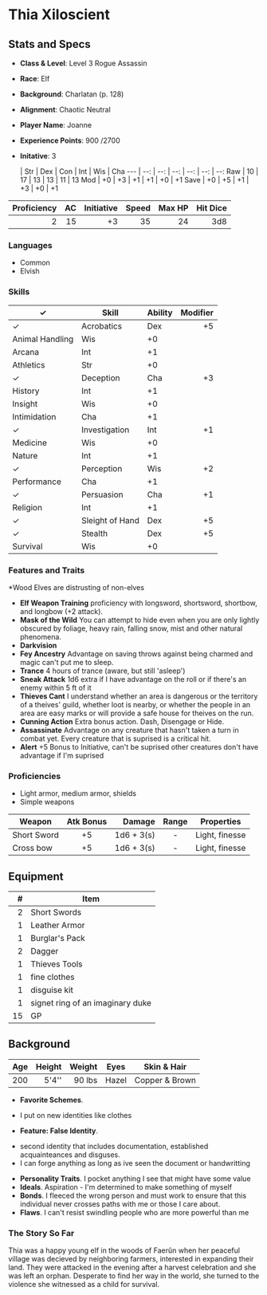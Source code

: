# Thia Xiloscient

## Stats and Specs

* **Class & Level**: Level 3 Rogue Assassin 
* **Race**: Elf
* **Background**: Charlatan (p. 128)
* **Alignment**: Chaotic Neutral
* **Player Name**: Joanne
* **Experience Points**: 900 /2700
* **Initative**: 3

     | Str | Dex  | Con  | Int  | Wis  | Cha
---  | --: | --:  | --:  | --:  | --:  | --:
Raw  | 10  |  17  |  13  |  13  |  11  |  13
Mod  | +0  |  +3  |  +1  |  +1  |  +0  |  +1
Save | +0  |  +5  |  +1  |  +3  |  +0  |  +1

Proficiency | AC  | Initiative | Speed | Max HP | Hit Dice
----------: | --: | ---------: | ----: | -----: | -------:
         2  |  15 |         +3 | 35 |     24 | 3d8    

### Languages

* Common
* Elvish

### Skills

✓  | Skill           | Ability | Modifier
---| --------------- | ------- | -------:
✓ | Acrobatics      | Dex     | +5
  | Animal Handling | Wis     | +0
  | Arcana          | Int     | +1
  | Athletics       | Str     | +0
✓ | Deception       | Cha     | +3
  | History         | Int     | +1
  | Insight         | Wis     | +0
  | Intimidation    | Cha     | +1
✓ | Investigation   | Int     | +1
  | Medicine        | Wis     | +0
  | Nature          | Int     | +1
✓ | Perception      | Wis     | +2
  | Performance     | Cha     | +1
✓ | Persuasion      | Cha     | +1
  | Religion        | Int     | +1
✓ | Sleight of Hand | Dex     | +5
✓ | Stealth         | Dex     | +5
  | Survival        | Wis     | +0

### Features and Traits
*Wood Elves are distrusting of non-elves 
* **Elf Weapon Training** proficiency with longsword, shortsword, shortbow, and longbow (+2 attack).
* **Mask of the Wild** You can attempt to hide even when you are only lightly obscured by foliage, heavy rain, falling snow, mist and other natural phenomena. 
* **Darkvision**
* **Fey Ancestry** Advantage on saving throws against being charmed and magic can't put me to sleep. 
* **Trance** 4 hours of trance (aware, but still 'asleep')
* **Sneak Attack** 1d6 extra if I have advantage on the roll or if there's an enemy within 5 ft of it
* **Thieves Cant** I understand whether an area is dangerous or the territory of a theives' guild, 
whether loot is nearby, or whether the people in an area are easy marks or will provide a safe house for theives on the run.
* **Cunning Action** Extra bonus action. Dash, Disengage or Hide.  
* **Assassinate** Advantage on any creature that hasn't taken a turn in combat yet. Every creature that is suprised is a critical hit. 
* **Alert** +5 Bonus to Initiative, can't be suprised other creatures don't have advantage if I'm suprised 

### Proficiencies

* Light armor, medium armor, shields
* Simple weapons


Weapon         | Atk Bonus | Damage     | Range   | Properties
------         | :-------: | -----:     | :---:   | ----------
Short Sword    |    +5     | 1d6 + 3(s) | -       | Light, finesse
Cross bow      |    +5     | 1d6 + 3(s) | -       | Light, finesse

## Equipment
\#  | Item
--: | ---------
2   | Short Swords
1   | Leather Armor
1   | Burglar's Pack
2   | Dagger
1   | Thieves Tools
1   | fine clothes
1   | disguise kit
1   | signet ring of an imaginary duke
15  | GP

## Background

Age | Height | Weight   | Eyes   | Skin & Hair
--: | -----: | ------:  | ----   | ------------
200  | 5'4'' | 90 lbs   | Hazel   | Copper & Brown

* **Favorite Schemes**.
- I put on new identities like clothes
* **Feature: False Identity**.
- second identity that includes documentation, established acquainteances and disguses.
- I can forge anything as long as ive seen the document or handwritting 

* **Personality Traits**.  I pocket anything I see that  might have some value
* **Ideals**. Aspiration - I'm determined to make something of myself 
* **Bonds**. I fleeced the wrong person and must work to ensure that this 
individual never crosses paths with me or those I care about. 
* **Flaws**. I can't resist swindling people who are more powerful than me

### The Story So Far

Thia was a happy young elf in the woods of Faerûn when her peaceful village was decieved by neighboring farmers, 
interested in expanding their land. They were attacked in the evening after a harvest celebration and she was left an orphan. Desperate to find her way in the world, she turned to the violence she witnessed as a child for survival.  
